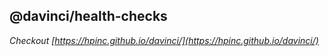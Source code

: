 ## @davinci/health-checks


*Checkout [https://hpinc.github.io/davinci/](https://hpinc.github.io/davinci/)*
